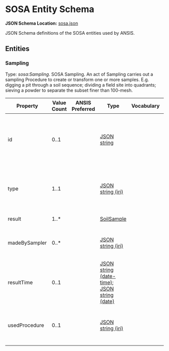 # SOSA Entity Schema
**JSON Schema Location:** [sosa.json](sosa.json)

JSON Schema definitions of the SOSA entities used by ANSIS.

## Entities

### Sampling

Type: *sosa:Sampling*. SOSA Sampling. An act of Sampling carries out a sampling Procedure to create or transform one or more samples. E.g. digging a pit through a soil sequence; dividing a field site into quadrants; sieving a powder to separate the subset finer than 100-mesh.

| Property | Value Count | ANSIS Preferred | Type | Vocabulary | Description \[ _Comment_ \] |
| -------- | ----------- | --------------- | ---- | ---------- | ------------------------- |
| id | 0..1 |  | [JSON string](https://json-schema.org/understanding-json-schema/reference/type.html) |  | A local system identifier (i.e. not intended or guaranteed to be universally unique) for an object in the ANSIS system. \[ _Generated by ANSIS. Used to link data together during mapping and processing. After: https://jsonapi.org/format/#document-resource-object-identification_ \] |
| type | 1..1 |  | [JSON string \(iri\)](https://json-schema.org/understanding-json-schema/reference/string.html#built-in-formats) |  | A compact URI uniquely identifying the type of the object using IDs from the OWL/RDF domain model. \[ _After: https://jsonapi.org/format/#document-resource-objects and https://www.w3.org/TR/json-ld/#specifying-the-type._ \] |
| result | 1..* |  | [SoilSample](./ansis-entities.md#soilsample) |  | Relation linking an act of Sampling to a Sample. |
| madeBySampler | 0..* |  | [JSON string \(iri\)](https://json-schema.org/understanding-json-schema/reference/string.html#built-in-formats) |  | Relation linking an act of Sampling to the Sampler (sampling device or entity) that made it. \[ _Forcing a URI on assumption of a sampler registry somewhere else._ \] |
| resultTime | 0..1 |  | [JSON string \(date-time\)](https://json-schema.org/understanding-json-schema/reference/string.html#built-in-formats); [JSON string \(date\)](https://json-schema.org/understanding-json-schema/reference/string.html#built-in-formats) |  | The result time is the instant of time when the Observation activity was completed. \[ _Initially restricting to date-time_ \] |
| usedProcedure | 0..1 |  | [JSON string \(iri\)](https://json-schema.org/understanding-json-schema/reference/string.html#built-in-formats) |  | A relation to link to a re-usable Procedure used in making an Observation, an Actuation, or a Sample, typically through a Sensor, Actuator or Sampler. Defined method (compact URI). |

